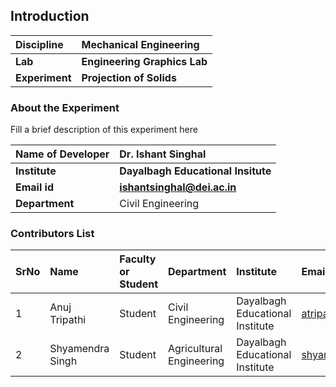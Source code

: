 ## Introduction


<b>Discipline | <b>Mechanical Engineering
:--|:--|
<b> Lab | <b> Engineering Graphics Lab
<b> Experiment|     <b> Projection of Solids

### About the Experiment 

Fill a brief description of this experiment here

<b>Name of Developer | <b> Dr. Ishant Singhal
:--|:--|
<b> Institute | <b>  Dayalbagh Educational Insitute
<b> Email id|     <b>  ishantsinghal@dei.ac.in
<b> Department |  Civil Engineering

### Contributors List

SrNo | Name | Faculty or Student | Department| Institute | Email id
:--|:--|:--|:--|:--|:--|
1 | Anuj Tripathi | Student | Civil Engineering | Dayalbagh Educational Institute | atripati1253@gmail.com
2 | Shyamendra Singh | Student | Agricultural Engineering | Dayalbagh Educational Institute | shyamendra.me@gmail.com
